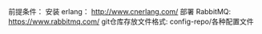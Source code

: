 前提条件：
  安装 erlang：  http://www.cnerlang.com/
  部署 RabbitMQ: https://www.rabbitmq.com/
git仓库存放文件格式:
  config-repo/各种配置文件
